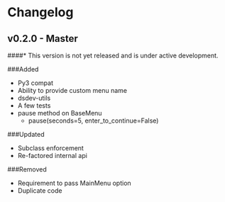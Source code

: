 # Changelog

## v0.2.0 - Master
####* This version is not yet released and is under active development.

###Added

  - Py3 compat
  - Ability to provide custom menu name
  - dsdev-utils
  - A few tests
  - pause method on BaseMenu
    - pause(seconds=5, enter_to_continue=False)

###Updated

  - Subclass enforcement
  - Re-factored internal api

###Removed

  - Requirement to pass MainMenu option
  - Duplicate code
